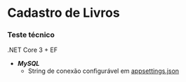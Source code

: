 # Cadastro de Livros
### Teste técnico
 .NET Core 3 + EF

- ***MySQL***
    - String de conexão configurável em [appsettings.json]

[//]: # ( Links )
[appsettings.json]: <./blob/main/appsettings.json>
